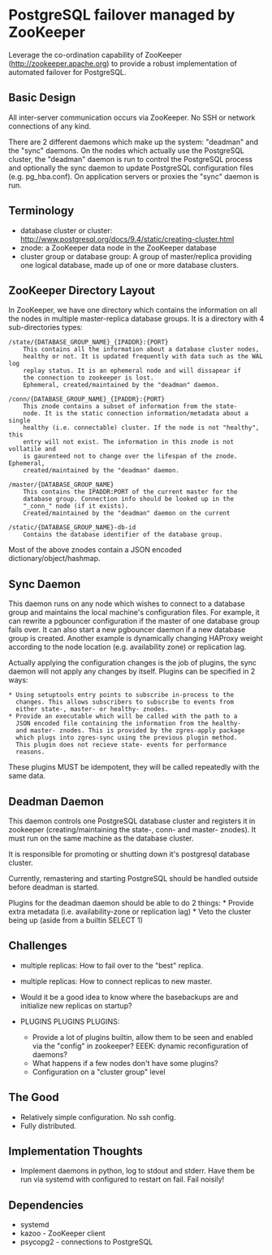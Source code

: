 PostgreSQL failover managed by ZooKeeper
========================================

Leverage the co-ordination capability of ZooKeeper
(http://zookeeper.apache.org) to provide a robust implementation of automated
failover for PostgreSQL.

Basic Design
------------

All inter-server communication occurs via ZooKeeper. No SSH or network
connections of any kind.

There are 2 different daemons which make up the system: "deadman" and
the "sync" daemons. On the nodes which actually use the PostgreSQL
cluster, the "deadman" daemon is run to control the PostgreSQL process
and optionally the sync daemon to update PostgreSQL configuration files
(e.g. pg\_hba.conf). On application servers or proxies the "sync" daemon
is run.

Terminology
-----------

- database cluster or cluster:
  http://www.postgresql.org/docs/9.4/static/creating-cluster.html
- znode: a ZooKeeper data node in the ZooKeeper database
- cluster group or database group: A group of master/replica providing one logical
  database, made up of one or more database clusters.


ZooKeeper Directory Layout
--------------------------

In ZooKeeper, we have one directory which contains the information on
all the nodes in multiple master-replica database groups. It is a
directory with 4 sub-directories types:

    /state/{DATABASE_GROUP_NAME}_{IPADDR}:{PORT}
        This contains all the information about a database cluster nodes,
        healthy or not. It is updated frequently with data such as the WAL log
        replay status. It is an ephemeral node and will dissapear if
        the connection to zookeeper is lost.
        Ephemeral, created/maintained by the "deadman" daemon.

    /conn/{DATABASE_GROUP_NAME}_{IPADDR}:{PORT}
        This znode contains a subset of information from the state-
        node. It is the static connection information/metadata about a single
        healthy (i.e. connectable) cluster. If the node is not "healthy", this
        entry will not exist. The information in this znode is not vollatile and
        is gaurenteed not to change over the lifespan of the znode.  Ephemeral,
        created/maintained by the "deadman" daemon.

    /master/{DATABASE_GROUP_NAME}
        This contains the IPADDR:PORT of the current master for the
        database group. Connection info should be looked up in the
        "_conn_" node (if it exists).
        Created/maintained by the "deadman" daemon on the current

    /static/{DATABASE_GROUP_NAME}-db-id
        Contains the database identifier of the database group.

Most of the above znodes contain a JSON encoded
dictionary/object/hashmap.

Sync Daemon
-----------

This daemon runs on any node which wishes to connect to a database group
and maintains the local machine's configuration files. For example, it
can rewrite a pgbouncer configuration if the master of one database
group fails over. It can also start a new pgbouncer daemon if a new
database group is created. Another example is dynamically changing
HAProxy weight according to the node location (e.g. availability zone)
or replication lag.

Actually applying the configuration changes is the job of plugins, the
sync daemon will not apply any changes by itself. Plugins can be
specified in 2 ways:

    * Using setuptools entry points to subscribe in-process to the
      changes. This allows subscribers to subscribe to events from
      either state-, master- or healthy- znodes.
    * Provide an executable which will be called with the path to a
      JSON encoded file containing the information from the healthy-
      and master- znodes. This is provided by the zgres-apply package
      which plugs into zgres-sync using the previous plugin method.
      This plugin does not recieve state- events for performance
      reasons.

These plugins MUST be idempotent, they will be called repeatedly with
the same data.

Deadman Daemon
--------------

This daemon controls one PostgreSQL database cluster and registers it in
zookeeper (creating/maintaining the state-, conn- and master-
znodes). It must run on the same machine as the database cluster.

It is responsible for promoting or shutting down it's postgresql
database cluster.

Currently, remastering and starting PostgreSQL should be handled outside
before deadman is started.

Plugins for the deadman daemon should be able to do 2 things:
    * Provide extra metadata (i.e. availability-zone or replication lag)
    * Veto the cluster being up (aside from a builtin SELECT 1)

Challenges
----------

 * multiple replicas: How to fail over to the "best" replica.
 * multiple replicas: How to connect replicas to new master.
 * Would it be a good idea to know where the basebackups are and initialize new replicas on startup?

 * PLUGINS PLUGINS PLUGINS:
    - Provide a lot of plugins builtin, allow them to be seen and enabled via the
      "config" in zookeeper? EEEK: dynamic reconfiguration of daemons?
    - What happens if a few nodes don't have some plugins?
    - Configuration on a "cluster group" level

The Good
--------

 * Relatively simple configuration. No ssh config.
 * Fully distributed.

Implementation Thoughts
-----------------------

 * Implement daemons in python, log to stdout and stderr. Have them be
   run via systemd with configured to restart on fail. Fail noisily!

Dependencies
------------

 * systemd
 * kazoo - ZooKeeper client
 * psycopg2 - connections to PostgreSQL

